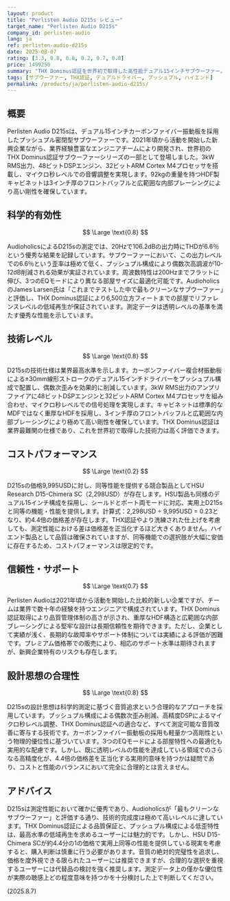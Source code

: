 ```yaml
---
layout: product
title: "Perlisten Audio D215s レビュー"
target_name: "Perlisten Audio D215s"
company_id: perlisten-audio
lang: ja
ref: perlisten-audio-d215s
date: 2025-08-07
rating: [3.3, 0.8, 0.8, 0.2, 0.7, 0.8]
price: 1499250
summary: "THX Dominus認証を世界初で取得した高性能デュアル15インチサブウーファー。測定性能は極めて優秀だが、同等性能製品との価格差が約4.4倍という大幅なプレミアムが課題"
tags: [サブウーファー, THX認証, デュアルドライバー, プッシュプル, ハイエンド]
permalink: /products/ja/perlisten-audio-d215s/
---
```


## 概要

Perlisten Audio D215sは、デュアル15インチカーボンファイバー振動板を採用したプッシュプル密閉型サブウーファーです。2021年頃から活動を開始した新興企業ながら、業界経験豊富なエンジニアチームにより開発され、世界初のTHX Dominus認証サブウーファーシリーズの一部として登場しました。3kW RMS出力、48ビットDSPエンジン、32ビットARM Cortex M4プロセッサを搭載し、マイクロ秒レベルでの音響調整を実現します。92kgの重量を持つHDF製キャビネットは3インチ厚のフロントバッフルと広範囲な内部ブレーシングにより高い剛性を確保しています。

## 科学的有効性

$$ \Large \text{0.8} $$

AudioholicsによるD215sの測定では、20Hzで106.2dBの出力時にTHDが6.6％という優秀な結果を記録しています。サブウーファーにおいて、この出力レベルでの6.6％という歪率は極めて低く、プッシュプル構成により偶数次高調波が10-12dB削減される効果が実証されています。周波数特性は200Hzまでフラットに伸び、3つのEQモードにより異なる部屋サイズに最適化可能です。AudioholicsのJames Larsen氏は「これまでテストした中で最もクリーンなサブウーファー」と評価し、THX Dominus認証により6,500立方フィートまでの部屋でリファレンスレベルの低域再生が保証されています。測定データは透明レベルの基準を満たす優秀な性能を示しています。

## 技術レベル

$$ \Large \text{0.8} $$

D215sの技術仕様は業界最高水準を示します。カーボンファイバー複合材振動板による±30mm線形ストロークのデュアル15インチドライバーをプッシュプル構成で配置し、偶数次歪みを効果的に削減しています。3kW RMS出力のアンプリファイアに48ビットDSPエンジンと32ビットARM Cortex M4プロセッサを組み合わせ、マイクロ秒レベルでの信号処理を実現します。キャビネットは標準的なMDFではなく重厚なHDFを採用し、3インチ厚のフロントバッフルと広範囲な内部ブレーシングにより極めて高い剛性を確保しています。THX Dominus認証は業界最難関の仕様であり、これを世界初で取得した技術力は高く評価できます。

## コストパフォーマンス

$$ \Large \text{0.2} $$

D215sの価格9,995USDに対し、同等性能を提供する競合製品としてHSU Research D15-Chimera SC（2,298USD）が存在します。HSU製品も同様のデュアル15インチ構成を採用し、シールドとポート両モードに対応、実用上D215sと同等の機能・性能を提供します。計算式：2,298USD ÷ 9,995USD = 0.23となり、約4.4倍の価格差が存在します。THX認証やより洗練された仕上げを考慮しても、測定性能における差は価格差を正当化するほど大きくありません。ハイエンド製品として品質は確保されていますが、同等機能での選択肢が大幅に安価に存在するため、コストパフォーマンスは限定的です。

## 信頼性・サポート

$$ \Large \text{0.7} $$

Perlisten Audioは2021年頃から活動を開始した比較的新しい企業ですが、チームは業界で数十年の経験を持つエンジニアで構成されています。THX Dominus認証取得により品質管理体制の高さが示され、重厚なHDF構造と広範囲な内部ブレーシングによる堅牢な設計は長期信頼性を期待できます。ただし、企業として実績が浅く、長期的な故障率やサポート体制については実績による評価が困難です。プレミアム価格帯での販売により、相応のサポート水準は期待されますが、新興企業特有のリスクも存在します。

## 設計思想の合理性

$$ \Large \text{0.8} $$

D215sの設計思想は科学的測定に基づく音質追求という合理的なアプローチを採用しています。プッシュプル構成による偶数次歪み削減、高精度DSPによるマイクロ秒レベル調整、THX Dominus認証への適合など、すべて測定可能な音質改善に寄与する技術です。カーボンファイバー振動板の採用も軽量かつ高剛性という物理的優位性に基づいています。3つのEQモードによる部屋特性への最適化も実用的な配慮です。しかし、既に透明レベルの性能を達成している領域でのさらなる高精度化が、4.4倍の価格差を正当化する実用的意味を持つかは疑問であり、コストと性能のバランスにおいて完全に合理的とは言えません。

## アドバイス

D215sは測定性能において確かに優秀であり、Audioholicsが「最もクリーンなサブウーファー」と評価する通り、技術的完成度は極めて高いレベルに達しています。THX Dominus認証による品質保証と、プッシュプル構成による低歪特性は、最高水準の低域再生を求めるユーザーには魅力的です。しかし、HSU D15-Chimera SCが約4.4分の1の価格で実用上同等の性能を提供している現実を考慮すると、購入判断は慎重に行う必要があります。音質の絶対的完璧性を追求し、価格を度外視できる限られたユーザーには推奨できますが、合理的な選択を重視するユーザーには代替品の検討を強く推奨します。測定データ上の僅かな優位性が実際の聴感上どの程度意味を持つかを十分検討した上で判断してください。

(2025.8.7)
